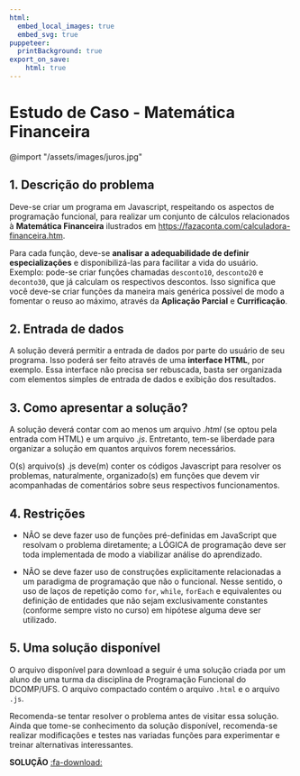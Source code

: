 ```yaml
---
html:
  embed_local_images: true
  embed_svg: true
puppeteer: 
  printBackground: true
export_on_save:
    html: true
---
```


# Estudo de Caso - Matemática Financeira

@import "/assets/images/juros.jpg"

## 1. Descrição do problema

Deve-se criar um programa em Javascript, respeitando os aspectos de programação funcional, para realizar um conjunto de cálculos relacionados à **Matemática Financeira** ilustrados em https://fazaconta.com/calculadora-financeira.htm.

Para cada função, deve-se **analisar a adequabilidade de definir especializações** e disponibilizá-las para facilitar a vida do usuário. Exemplo: pode-se criar funções chamadas `desconto10`, `desconto20` e `deconto30`, que já calculam os respectivos descontos. Isso significa que você deve-se criar funções da maneira mais genérica possível de modo a fomentar o reuso ao máximo, através da **Aplicação Parcial** e **Currificação**.

## 2. Entrada de dados

A solução deverá permitir a entrada de dados por parte do usuário de seu programa. Isso poderá ser feito através de uma **interface HTML**, por exemplo. Essa interface não precisa ser rebuscada, basta ser organizada com elementos simples de entrada de dados e exibição dos resultados.  

## 3. Como apresentar a solução?

A solução deverá contar com ao menos um arquivo _.html_ (se optou pela entrada com HTML) e um arquivo _.js_. Entretanto, tem-se liberdade para organizar a solução em quantos arquivos forem necessários.

O(s) arquivo(s) .js deve(m) conter os códigos Javascript para resolver os problemas, naturalmente, organizado(s) em funções que devem vir acompanhadas de comentários sobre seus respectivos funcionamentos.

## 4. Restrições

- NÃO se deve fazer uso de funções pré-definidas em JavaScript que resolvam o problema diretamente; a LÓGICA de programação deve ser toda implementada de modo a viabilizar análise do aprendizado.

- NÃO se deve fazer uso de construções explicitamente relacionadas a um paradigma de programação que não o funcional. Nesse sentido, o uso de laços de repetição como `for`, `while`, `forEach` e equivalentes ou definição de entidades que não sejam exclusivamente constantes (conforme sempre visto no curso) em hipótese alguma deve ser utilizado.

## 5. Uma solução disponível

O arquivo disponível para download a seguir é uma solução criada por um aluno de uma turma da disciplina de Programação Funcional do DCOMP/UFS. O arquivo compactado contém o arquivo `.html` e o arquivo `.js`. 

Recomenda-se tentar resolver o problema antes de visitar essa solução. Ainda que tome-se conhecimento da solução disponível, recomenda-se realizar modificações e testes nas variadas funções para experimentar e treinar alternativas interessantes. 

**SOLUÇÃO** [:fa-download:](../estudocaso/ec_financeira_solucao.zip)